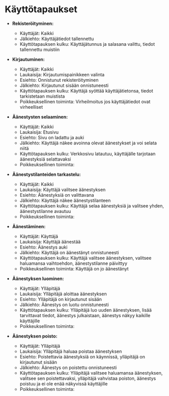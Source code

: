 # Käyttötapaukset

* **Rekisteröityminen:**
  * Käyttäjät: Kaikki
  * Jälkiehto: Käyttäjätiedot tallennettu
  * Käyttötapauksen kulku: Käyttäjätunnus ja salasana valittu, tiedot tallennettu muistiin

* **Kirjautuminen:**
  * Käyttäjät: Kaikki
  * Laukaisija: Kirjautumispainikkeen valinta
  * Esiehto: Onnistunut rekisteröityminen
  * Jälkiehto: Kirjautunut sisään onnistuneesti
  * Käyttötapauksen kulku: Käyttäjä syöttää käyttäjätietonsa, tiedot tarkistetaan muistista
  * Poikkeuksellinen toiminta: Virheilmoitus jos käyttäjätiedot ovat virheelliset

* **Äänestysten selaaminen:**
  * Käyttäjät: Kaikki
  * Laukaisija: Etusivu
  * Esiehto: Sivu on ladattu ja auki
  * Jälkiehto: Käyttäjä näkee avoinna olevat äänestykset ja voi selata niitä
  * Käyttötapauksen kulku: Verkkosivu latautuu, käyttäjälle tarjotaan äänestyksiä selattavaksi
  * Poikkeuksellinen toiminta:

* **Äänestystilanteiden tarkastelu:**
  * Käyttäjät: Kaikki
  * Laukaisija: Käyttäjä valitsee äänestyksen
  * Esiehto: Äänestyksiä on valittavana
  * Jälkiehto: Käyttäjä näkee äänestystilanteen
  * Käyttötapauksen kulku: Käyttäjä selaa äänestyksiä ja valitsee yhden, äänestystilanne avautuu
  * Poikkeuksellinen toiminta:
 
* **Äänestäminen:**
  * Käyttäjät: Käyttäjä
  * Laukaisija: Käyttäjä äänestää
  * Esiehto: Äänestys auki
  * Jälkiehto: Käyttäjä on äänestänyt onnistuneesti
  * Käyttötapauksen kulku: Käyttäjä valitsee äänestyksen, valitsee haluamansa vaihtoehdon, äänestystilanne päivittyy
  * Poikkeuksellinen toiminta: Käyttäjä on jo äänestänyt

* **Äänestyksen luominen:**
  * Käyttäjät: Ylläpitäjä
  * Laukaisija: Ylläpitäjä aloittaa äänestyksen
  * Esiehto: Ylläpitäjä on kirjautunut sisään
  * Jälkiehto: Äänestys on luotu onnistuneesti
  * Käyttötapauksen kulku: Ylläpitäjä luo uuden äänestyksen, lisää tarvittavat tiedot, äänestys julkaistaan, äänestys näkyy kaikille käyttäjille
  * Poikkeuksellinen toiminta:

* **Äänestyksen poisto:**
  * Käyttäjät: Ylläpitäjä
  * Laukaisija: Ylläpitäjä haluaa poistaa äänestyksen
  * Esiehto: Poistettavia äänestyksiä on käynnissä, ylläpitäjä on kirjautunut sisään
  * Jälkiehto: Äänestys on poistettu onnistuneesti
  * Käyttötapauksen kulku: Ylläpitäjä valitsee haluamansa äänestyksen, valitsee sen poistettavaksi, ylläpitäjä vahvistaa poiston, äänestys poistuu ja ei ole enää näkyvissä käyttäjille
  * Poikkeuksellinen toiminta: 
